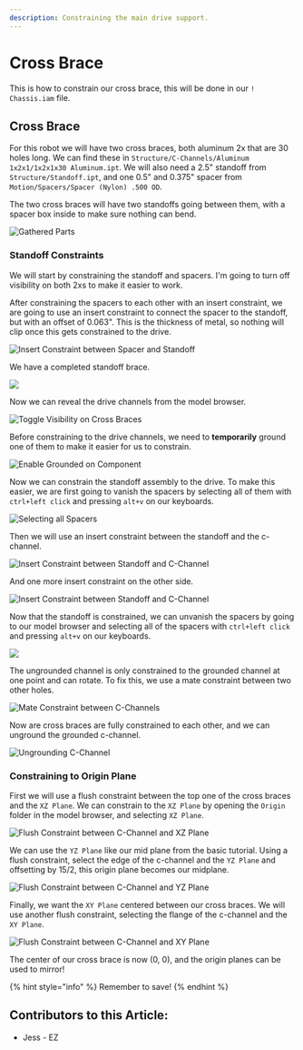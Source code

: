 ```yaml
---
description: Constraining the main drive support.
---
```


# Cross Brace

This is how to constrain our cross brace, this will be done in our `! Chassis.iam` file.&#x20;

## Cross Brace

For this robot we will have two cross braces, both aluminum 2x that are 30 holes long.  We can find these in `Structure/C-Channels/Aluminum 1x2x1/1x2x1x30 Aluminum.ipt`.  We will also need a 2.5" standoff from `Structure/Standoff.ipt`, and one 0.5" and 0.375" spacer from `Motion/Spacers/Spacer (Nylon) .500 OD`.

The two cross braces will have two standoffs going between them, with a spacer box inside to make sure nothing can bend.&#x20;

![Gathered Parts](<../../../.gitbook/assets/image (75).png>)

### Standoff Constraints

We will start by constraining the standoff and spacers.  I'm going to turn off visibility on both 2xs to make it easier to work.

After constraining the spacers to each other with an insert constraint, we are going to use an insert constraint to connect the spacer to the standoff, but with an offset of 0.063".  This is the thickness of metal, so nothing will clip once this gets constrained to the drive.&#x20;

![Insert Constraint between Spacer and Standoff](<../../../.gitbook/assets/image (166).png>)

We have a completed standoff brace.

![](<../../../.gitbook/assets/image (181).png>)

Now we can reveal the drive channels from the model browser.

&#x20;

![Toggle Visibility on Cross Braces](<../../../.gitbook/assets/image (214).png>)

Before constraining to the drive channels, we need to **temporarily** ground one of them to make it easier for us to constrain.&#x20;

![Enable Grounded on Component](<../../../.gitbook/assets/image (177).png>)

Now we can constrain the standoff assembly to the drive.  To make this easier, we are first going to vanish the spacers by selecting all of them with `ctrl+left click` and pressing `alt+v` on our keyboards.&#x20;

![Selecting all Spacers](<../../../.gitbook/assets/image (133).png>)

Then we will use an insert constraint between the standoff and the c-channel.&#x20;

![Insert Constraint between Standoff and C-Channel](<../../../.gitbook/assets/image (192).png>)

And one more insert constraint on the other side.&#x20;

![Insert Constraint between Standoff and C-Channel](<../../../.gitbook/assets/image (129).png>)

Now that the standoff is constrained, we can unvanish the spacers by going to our model browser and selecting all of the spacers with `ctrl+left click` and pressing `alt+v` on our keyboards.&#x20;

![](<../../../.gitbook/assets/image (101).png>)

The ungrounded channel is only constrained to the grounded channel at one point and can rotate.  To fix this, we use a mate constraint between two other holes.&#x20;

![Mate Constraint between C-Channels](<../../../.gitbook/assets/image (170).png>)

Now are cross braces are fully constrained to each other, and we can unground the grounded c-channel.

![Ungrounding C-Channel](<../../../.gitbook/assets/image (62).png>)

### Constraining to Origin Plane

First we will use a flush constraint between the top one of the cross braces and the `XZ Plane`.  We can constrain to the `XZ Plane` by opening the `Origin` folder in the model browser, and selecting `XZ Plane`.&#x20;

![Flush Constraint between C-Channel and XZ Plane](<../../../.gitbook/assets/image (205).png>)

We can use the `YZ Plane` like our mid plane from the basic tutorial.  Using a flush constraint, select the edge of the c-channel and the `YZ Plane` and offsetting by 15/2, this origin plane becomes our midplane.&#x20;

![Flush Constraint between C-Channel and YZ Plane](<../../../.gitbook/assets/image (149).png>)

Finally, we want the `XY Plane` centered between our cross braces.  We will use another flush constraint, selecting the flange of the c-channel and the `XY Plane`.&#x20;

![Flush Constraint between C-Channel and XY Plane](<../../../.gitbook/assets/image (103).png>)

The center of our cross brace is now (0, 0), and the origin planes can be used to mirror!

{% hint style="info" %}
Remember to save!
{% endhint %}



## Contributors to this Article:

* Jess - EZ
